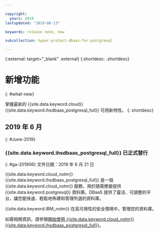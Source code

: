 ```yaml
---

copyright:
  years: 2019
lastupdated: "2019-06-13"

keywords: release note, new

subcollection: hyper-protect-dbaas-for-postgresql

---
```


{:external: target="_blank" .external}
{:shortdesc: .shortdesc}


# 新增功能
{: #what-new}

掌握最新的 {{site.data.keyword.cloud}} {{site.data.keyword.ihsdbaas_postgresql_full}} 可用新特性。
{: shortdesc}

## 2019 年 6 月
{: #June-2019}

### {{site.data.keyword.ihsdbaas_postgresql_full}} 已正式發行
{: #ga-201906}
文件日期：2019 年 6 月 21 日

{{site.data.keyword.cloud_notm}} {{site.data.keyword.ihsdbaas_postgresql_full}} 是一個 {{site.data.keyword.cloud_notm}} 服務，用於隨需應變提供 {{site.data.keyword.postgresql}} 資料庫。DBaaS 提供了靈活、可調整的平台，讓您能快速、輕鬆地佈建和管理所選的資料庫。


{{site.data.keyword.IBM_notm}} 在高可用性的安全環境中，管理您的資料庫。

如需相關資訊，請參閱[開始使用 {{site.data.keyword.cloud_notm}} {{site.data.keyword.ihsdbaas_postgresql_full}}](/docs/services/hyper-protect-dbaas-for-postgresql?topic=hyper-protect-dbaas-for-postgresql-gettingstarted)。
